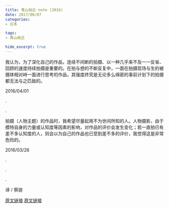 ```yaml
---
title: 青山裕企 note (2016)
date: 2017/06/07
categories:
- 日本

tags:
- 青山裕企

hide_excerpt: true
---
```


> 



<!--more-->

我认为，为了深化自己的作品，连续不间断的拍摄、以一种几乎来不及一一反省、回顾的速度持续拍摄是重要的。在拍与想的不断反复中，一面在拍摄现场与生的被摄体相对峙一面进行思考的作品，其强度终究是无论多么绵密的事前计划下的拍摄都无法与之匹敌的。

2016/04/01


.

.



拍摄（人物主题）的作品时，我希望尽量起用不为世间所知的人。人物摄影，由于模特自身的力量或认知度等因素的影响，对作品的评价会发生变化；若一直拍已有差不多认知度的人，则会以为自己的作品也已受到差不多的评价，我觉得这是非常危险的。

2016/03/26


.

.

.

译 / 蔡骁

[原文链接](https://note.mu/yukiao/n/n1b0ac79286b1)
[原文链接](https://note.mu/yukiao/n/n1c18b19ed4d4 )